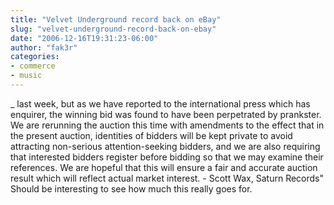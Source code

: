 ```yaml
---
title: "Velvet Underground record back on eBay"
slug: "velvet-underground-record-back-on-ebay"
date: "2006-12-16T19:31:23-06:00"
author: "fak3r"
categories:
- commerce
- music
---
```


_ last week, but as we have reported to the international press which has enquirer, the winning bid was found to have been perpetrated by prankster.  We are rerunning the auction this time with amendments to the effect that in the present auction, identities of bidders will be kept private to avoid attracting non-serious attention-seeking bidders, and we are also requiring that interested bidders register before bidding so that we may examine their references.  We are hopeful that this will ensure a fair and accurate auction result which will reflect actual market interest.  - Scott Wax, Saturn Records"  Should be interesting to see how much this really goes for.
